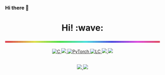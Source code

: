 ### Hi there 👋
<h1 align='center'> Hi! :wave:</h1>



<!-- [![trophy](https://github-profile-trophy.vercel.app/?username=ringo47&theme=dracula&rank=SSS,SS,S,AAA,AA,A,B,C,SECRET)](https://github.com/ryo-ma/github-profile-trophy) -->
<p align="center">
  <img align="center" src="https://github.com/ringo47/ringo47/blob/main/loop.gif" alt="bleedRGB"/>
</p>

  <p align="center">
    <a href="https://github.com/ringo47">
      <img alt="C" src="https://img.shields.io/badge/-C++-black.svg?style=flat&logo=c&link=https://github.com/ringo47" />
    </a>
    <a href="https://github.com/ringo47">
      <img src="https://img.shields.io/badge/-Python-black?style=flat&logo=python&link=https://github.com/ringo47" />
    </a>
    <a href="https://github.com/ringo47">
      <img alt="PyTorch" src="https://img.shields.io/badge/-PyTorch-gray?style=flat&logo=pytorch&link=https://github.com/ringo47" />
    </a>
    <a href="https://leetcode.com/varshith47/">
      <img alt="LC" src="https://img.shields.io/badge/-LeetCode-black?style=flat&logo=leetCode&link=https://leetcode.com/varshith47/" />
    </a>
    <a href="https://grabcad.com/varshith.solipuram-1">
      <img src="https://img.shields.io/badge/-GrabCAD-ff2800?style=flat&logo=codesandbox&link=https://grabcad.com/varshith.solipuram-1"/>
    </a>
    <a href="https://www.linkedin.com/in/varshithsolipuram">
      <img src="https://img.shields.io/badge/-LinkedIn-0e76a8?style=flat&logo=linkedin&link=https://www.linkedin.com/in/varshithsolipuram"/>
    </a>
    </br>
    </br>
    </br>
    <a href="https://github.com/waynerobotics/veronica/">
      <img src="https://github-readme-stats.vercel.app/api/pin/?username=ringo47&repo=vision_master&theme=dark"/>
    </a>
    <a href="">
      <img src="https://github-readme-stats.vercel.app/api/top-langs/?username=ringo47&layout=compact&show_icons=true&hide_border=true&theme=dark&hide=CSS,JavaScript"/>
    </a>
  </p>

<!-- <div style="text-align:center"><img src="https://im7.ezgif.com/tmp/ezgif-7-66652e0ea5ce.gif" /></div> -->

<!-- [![bleedRGB](https://im7.ezgif.com/tmp/ezgif-7-66652e0ea5ce.gif)]() -->

<!--
[![CPP](https://img.shields.io/badge/-C++-black.svg?style=flat&logo=c&link=https://github.com/ringo47)](https://github.com/ringo47) [![Python](https://img.shields.io/badge/-Python-black?style=flat&logo=python&link=https://github.com/ringo47)](https://github.com/ringo47) [![PyTorch](https://img.shields.io/badge/-PyTorch-gray?style=flat&logo=pytorch&link=https://github.com/ringo47)](https://github.com/ringo47) 
[![LeetCode](https://img.shields.io/badge/-LeetCode-black?style=flat&logo=leetCode&link=https://leetcode.com/varshith47/)](https://leetcode.com/varshith47/) [![GrabCAD](https://img.shields.io/badge/-GrabCAD-ff2800?style=flat&logo=codesandbox&link=https://github.com/ringo47)](https://grabcad.com/varshith.solipuram-1) [![LinkedIn](https://img.shields.io/badge/-GitHub-0e76a8?style=flat&logo=linkedin&link=https://github.com/ringo47)](https://www.linkedin.com/in/varshithsolipuram/)
### 👀 Active Repo and Stats
[![Autonomous Robot](https://github-readme-stats.vercel.app/api/pin/?username=ringo47&repo=vision_master&theme=dark)](https://github.com/waynerobotics/veronica/) ![Top Langs](https://github-readme-stats.vercel.app/api/top-langs/?username=ringo47&layout=compact&show_icons=true&hide_border=true&theme=dark&hide=CSS,JavaScript) -->



<!--
**ringo47/ringo47** is a ✨ _special_ ✨ repository because its `README.md` (this file) appears on your GitHub profile.

Here are some ideas to get you started:

- 🔭 I’m currently working on ...
- 🌱 I’m currently learning ...
- 👯 I’m looking to collaborate on ...
- 🤔 I’m looking for help with ...
- 💬 Ask me about ...
- 📫 How to reach me: ...
- 😄 Pronouns: ...
- ⚡ Fun fact: ...
-->
